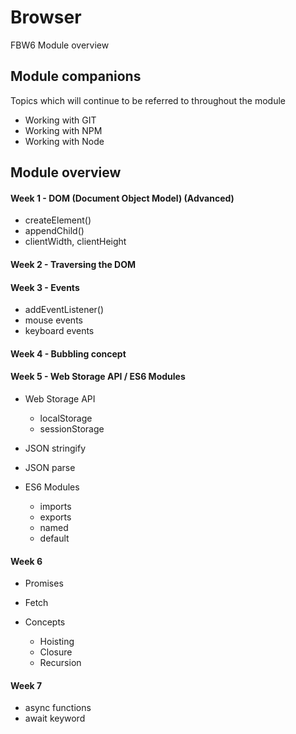 # Browser

FBW6 Module overview

## Module companions

Topics which will continue to be referred to throughout the module

- Working with GIT
- Working with NPM
- Working with Node

## Module overview

#### Week 1 - DOM (Document Object Model) (Advanced)

+ createElement()
+ appendChild()
+ clientWidth, clientHeight

#### Week 2 - Traversing the DOM

#### Week 3 - Events

+ addEventListener()
+ mouse events
+ keyboard events

#### Week 4 - Bubbling concept

#### Week 5 - Web Storage API / ES6 Modules

+ Web Storage API
  - localStorage
  - sessionStorage
 
+ JSON stringify
+ JSON parse
  
+ ES6 Modules
  - imports
  - exports
  - named
  - default

#### Week 6

+ Promises

+ Fetch

+ Concepts
  - Hoisting
  - Closure
  - Recursion

#### Week 7

+ async functions
+ await keyword
